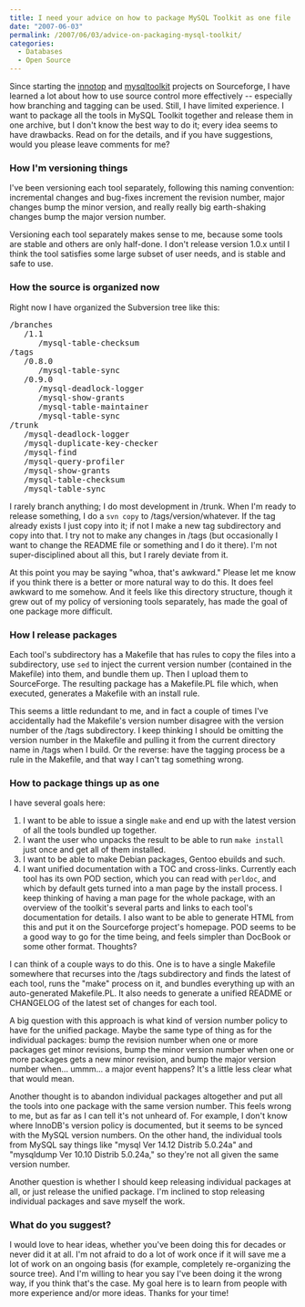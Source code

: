 ```yaml
---
title: I need your advice on how to package MySQL Toolkit as one file
date: "2007-06-03"
permalink: /2007/06/03/advice-on-packaging-mysql-toolkit/
categories:
  - Databases
  - Open Source
---
```

Since starting the [innotop][1] and [mysqltoolkit][2] projects on Sourceforge, I have learned a lot about how to use source control more effectively -- especially how branching and tagging can be used. Still, I have limited experience. I want to package all the tools in MySQL Toolkit together and release them in one archive, but I don't know the best way to do it; every idea seems to have drawbacks. Read on for the details, and if you have suggestions, would you please leave comments for me?

### How I'm versioning things

I've been versioning each tool separately, following this naming convention: incremental changes and bug-fixes increment the revision number, major changes bump the minor version, and really really big earth-shaking changes bump the major version number.

Versioning each tool separately makes sense to me, because some tools are stable and others are only half-done. I don't release version 1.0.x until I think the tool satisfies some large subset of user needs, and is stable and safe to use.

### How the source is organized now

Right now I have organized the Subversion tree like this:

<pre>/branches
   /1.1
      /mysql-table-checksum
/tags
   /0.8.0
      /mysql-table-sync
   /0.9.0
      /mysql-deadlock-logger
      /mysql-show-grants
      /mysql-table-maintainer
      /mysql-table-sync
/trunk
   /mysql-deadlock-logger
   /mysql-duplicate-key-checker
   /mysql-find
   /mysql-query-profiler
   /mysql-show-grants
   /mysql-table-checksum
   /mysql-table-sync</pre>

I rarely branch anything; I do most development in /trunk. When I'm ready to release something, I do a `svn copy` to /tags/version/whatever. If the tag already exists I just copy into it; if not I make a new tag subdirectory and copy into that. I try not to make any changes in /tags (but occasionally I want to change the README file or something and I do it there). I'm not super-disciplined about all this, but I rarely deviate from it.

At this point you may be saying "whoa, that's awkward." Please let me know if you think there is a better or more natural way to do this. It does feel awkward to me somehow. And it feels like this directory structure, though it grew out of my policy of versioning tools separately, has made the goal of one package more difficult.

### How I release packages

Each tool's subdirectory has a Makefile that has rules to copy the files into a subdirectory, use `sed` to inject the current version number (contained in the Makefile) into them, and bundle them up. Then I upload them to SourceForge. The resulting package has a Makefile.PL file which, when executed, generates a Makefile with an install rule.

This seems a little redundant to me, and in fact a couple of times I've accidentally had the Makefile's version number disagree with the version number of the /tags subdirectory. I keep thinking I should be omitting the version number in the Makefile and pulling it from the current directory name in /tags when I build. Or the reverse: have the tagging process be a rule in the Makefile, and that way I can't tag something wrong.

### How to package things up as one

I have several goals here:

1.  I want to be able to issue a single `make` and end up with the latest version of all the tools bundled up together.
2.  I want the user who unpacks the result to be able to run `make install` just once and get all of them installed.
3.  I want to be able to make Debian packages, Gentoo ebuilds and such.
4.  I want unified documentation with a TOC and cross-links. Currently each tool has its own POD section, which you can read with `perldoc`, and which by default gets turned into a man page by the install process. I keep thinking of having a man page for the whole package, with an overview of the toolkit's several parts and links to each tool's documentation for details. I also want to be able to generate HTML from this and put it on the Sourceforge project's homepage. POD seems to be a good way to go for the time being, and feels simpler than DocBook or some other format. Thoughts?

I can think of a couple ways to do this. One is to have a single Makefile somewhere that recurses into the /tags subdirectory and finds the latest of each tool, runs the "make" process on it, and bundles everything up with an auto-generated Makefile.PL. It also needs to generate a unified README or CHANGELOG of the latest set of changes for each tool.

A big question with this approach is what kind of version number policy to have for the unified package. Maybe the same type of thing as for the individual packages: bump the revision number when one or more packages get minor revisions, bump the minor version number when one or more packages gets a new minor revision, and bump the major version number when&#8230; ummm&#8230; a major event happens? It's a little less clear what that would mean.

Another thought is to abandon individual packages altogether and put all the tools into one package with the same version number. This feels wrong to me, but as far as I can tell it's not unheard of. For example, I don't know where InnoDB's version policy is documented, but it seems to be synced with the MySQL version numbers. On the other hand, the individual tools from MySQL say things like "mysql Ver 14.12 Distrib 5.0.24a" and "mysqldump Ver 10.10 Distrib 5.0.24a," so they're not all given the same version number.

Another question is whether I should keep releasing individual packages at all, or just release the unified package. I'm inclined to stop releasing individual packages and save myself the work.

### What do you suggest?

I would love to hear ideas, whether you've been doing this for decades or never did it at all. I'm not afraid to do a lot of work once if it will save me a lot of work on an ongoing basis (for example, completely re-organizing the source tree). And I'm willing to hear you say I've been doing it the wrong way, if you think that's the case. My goal here is to learn from people with more experience and/or more ideas. Thanks for your time!

 [1]: http://code.google.com/p/innotop
 [2]: http://code.google.com/p/maatkit
